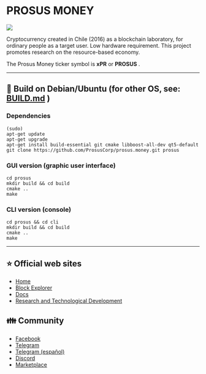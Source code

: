 
# PROSUS MONEY

<img src="http://prosus.money/wp-content/uploads/2021/03/splash.png">

Cryptocurrency created in Chile (2016) as a blockchain laboratory, for ordinary people as a target user. Low hardware requirement. This project promotes research on the resource-based economy.

The Prosus Money ticker symbol is **xPR** or **PROSUS** .

----

## 💾 Build on Debian/Ubuntu (for other OS, see: [BUILD.md](BUILD.md) )


### Dependencies
```
(sudo)
apt-get update
apt-get upgrade
apt-get install build-essential git cmake libboost-all-dev qt5-default
git clone https://github.com/ProsusCorp/prosus.money.git prosus
```

### GUI version (graphic user interface)
```
cd prosus
mkdir build && cd build
cmake ..
make
```

### CLI version (console)
```
cd prosus && cd cli
mkdir build && cd build
cmake ..
make
```


----
## :star: Official web sites
* [Home](http://prosus.money)
* [Block Explorer](http://explorer.prosus.money)
* [Docs](http://wiki.prosus.money)
* [Research and Technological Development](http://prosuscorp.com)

## :family: Community
* [Facebook](https://www.facebook.com/groups/prosus.money)
* [Telegram](https://t.me/prosus_money)
* [Telegram (español)](https://t.me/prosus)
* [Discord](https://discord.com/channels/748936986328301638/748981559599824998)
* [Marketplace](https://prosus.dinova.cl)
